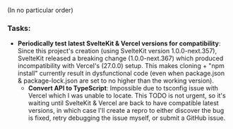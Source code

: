 (In no particular order)

### Tasks:
* **Periodically test latest SvelteKit & Vercel versions for compatibility**: Since this project's creation (using SvelteKit version 1.0.0-next.357), SvelteKit released a breaking change (1.0.0-next.367) which produced incompatibility with Vercel's (27.0.0) setup. This makes cloning + "npm install" currently result in dysfunctional code (even when package.json & package-lock.json are set to no higher than the working version).
  * **Convert API to TypeScript**: Impossible due to tsconfig issue with Vercel which I was unable to locate. This TODO is not urgent, so it's waiting until SvelteKit & Vercel are back to have compatible latest versions, in which case I'll create a repro to either discover the bug is fixed, retry debugging the issue myself, or submit a GitHub issue.